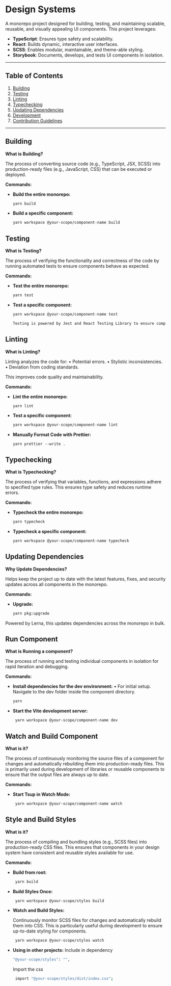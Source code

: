 # **Design Systems**

A monorepo project designed for building, testing, and maintaining scalable, reusable, and visually appealing UI components. This project leverages:

- **TypeScript**: Ensures type safety and scalability.
- **React**: Builds dynamic, interactive user interfaces.
- **SCSS**: Enables modular, maintainable, and theme-able styling.
- **Storybook**: Documents, develops, and tests UI components in isolation.

---

## **Table of Contents**

1. [Building](#building)
2. [Testing](#testing)
3. [Linting](#linting)
4. [Typechecking](#typechecking)
5. [Updating Dependencies](#updating-dependencies)
6. [Development](#development)
7. [Contribution Guidelines](#contribution-guidelines)

---

## **Building**

**What is Building?**

The process of converting source code (e.g., TypeScript, JSX, SCSS) into production-ready files (e.g., JavaScript, CSS) that can be executed or deployed.

**Commands:**

- **Build the entire monorepo:**

  ```bash
  yarn build

  ```

- **Build a specific component:**
  ```bash
  yarn workspace @your-scope/component-name build
  ```

## **Testing**

**What is Testing?**

The process of verifying the functionality and correctness of the code by running automated tests to ensure components behave as expected.

**Commands:**

- **Test the entire monorepo:**

  ```bash
  yarn test

  ```

- **Test a specific component:**

  ```bash
  yarn workspace @your-scope/component-name test

  Testing is powered by Jest and React Testing Library to ensure comprehensive coverage.
  ```

## **Linting**

**What is Linting?**

Linting analyzes the code for:
• Potential errors.
• Stylistic inconsistencies.
• Deviation from coding standards.

This improves code quality and maintainability.

**Commands:**

- **Lint the entire monorepo:**

  ```bash
  yarn lint

  ```

- **Test a specific component:**

  ```bash
  yarn workspace @your-scope/component-name lint

  ```

- **Manually Format Code with Prettier:**
  ```bach
  yarn prettier --write .
  ```

## **Typechecking**

**What is Typechecking?**

The process of verifying that variables, functions, and expressions adhere to specified type rules. This ensures type safety and reduces runtime errors.

**Commands:**

- **Typecheck the entire monorepo:**

  ```bash
  yarn typecheck

  ```

- **Typecheck a specific component:**
  ```bash
  yarn workspace @your-scope/component-name typecheck
  ```

## **Updating Dependencies**

**Why Update Dependencies?**

Helps keep the project up to date with the latest features, fixes, and security updates across all components in the monorepo.

**Commands:**

- **Upgrade:**
  ```bash
  yarn pkg:upgrade
  ```

Powered by Lerna, this updates dependencies across the monorepo in bulk.

## **Run Component**

**What is Running a component?**

The process of running and testing individual components in isolation for rapid iteration and debugging.

**Commands:**

- **Install dependencies for the dev environment:**
  • For initial setup. Navigate to the dev folder inside the component directory.

  ```bash
  yarn

  ```

- **Start the Vite development server:**
  ```bash
   yarn workspace @your-scope/component-name dev
  ```

## **Watch and Build Component**

**What is it?**

The process of continuously monitoring the source files of a component for changes and automatically rebuilding them into production-ready files. This is primarily used during development of libraries or reusable components to ensure that the output files are always up to date.

**Commands:**

- **Start Tsup in Watch Mode:**
  ```bash
   yarn workspace @your-scope/component-name watch
  ```

## **Style and Build Styles**

**What is it?**

The process of compiling and bundling styles (e.g., SCSS files) into production-ready CSS files. This ensures that components in your design system have consistent and reusable styles available for use.

**Commands:**

- **Build from root:**

  ```bash
   yarn build
  ```

- **Build Styles Once:**

  ```bash
   yarn workspace @your-scope/styles build
  ```

- **Watch and Build Styles:**

  Continuously monitor SCSS files for changes and automatically rebuild them into CSS. This is particularly useful during development to ensure up-to-date styling for components.

  ```bash
   yarn workspace @your-scope/styles watch
  ```

- **Using in other projects:**
  Include in dependency
  ```bash
  "@your-scope/styles": "",
  ```
  Import the css
  ```bash
   import "@your-scope/styles/dist/index.css";
  ```
